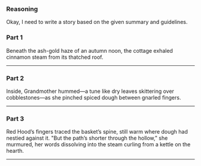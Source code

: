 ### Reasoning
<think>
Okay, I need to write a story based on the given summary and guidelines. 
</think>

### Part 1

Beneath the ash-gold haze of an autumn noon, the cottage exhaled cinnamon steam from its thatched roof. 

----

### Part 2

Inside, Grandmother hummed—a tune like dry leaves skittering over cobblestones—as she pinched spiced dough between gnarled fingers.

----

### Part 3

Red Hood’s fingers traced the basket’s spine, still warm where dough had nestied against it. "But the path’s shorter through the hollow," she murmured, her words dissolving into the steam curling from a kettle on the hearth.  

----

